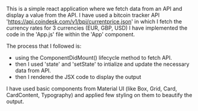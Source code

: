 This is a simple react application where we fetch data from an API and display a value from the API.
I have used a bitcoin tracker API 'https://api.coindesk.com/v1/bpi/currentprice.json' in which I fetch the currency rates for 3 currencies (EUR, GBP, USD)
I have implemented the code in the 'App.js' file within the 'App' component.

The process that I followed is:
- using the ComponentDidMount() lifecycle method to fetch API.
- then I used 'state' and 'setState' to intialize and update the necessary data from API.
- then I rendered the JSX code to display the output

I have used basic components from Material UI (like Box, Grid, Card, CardContent, Typography) and applied few styling on them to beautify the output.
